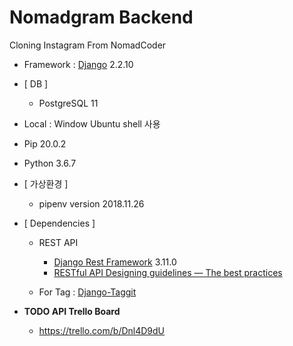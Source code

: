 # Nomadgram Backend

Cloning Instagram From NomadCoder

- Framework : <a href="https://docs.djangoproject.com/en/2.2/">Django</a> 2.2.10
- [ DB ] 
    - PostgreSQL 11
- Local : Window Ubuntu shell 사용
- Pip 20.0.2
- Python 3.6.7
- [ 가상환경 ] 
    - pipenv version 2018.11.26 

- [ Dependencies ]
    - REST API
        - <a href="https://www.django-rest-framework.org/">Django Rest Framework</a> 3.11.0
        - <a href="https://hackernoon.com/restful-api-designing-guidelines-the-best-practices-60e1d954e7c9">RESTful API Designing guidelines — The best practices</a>

    - For Tag : <a href="https://github.com/jazzband/django-taggit">Django-Taggit</a>

- <b>TODO API Trello Board</b>
    - https://trello.com/b/Dnl4D9dU

